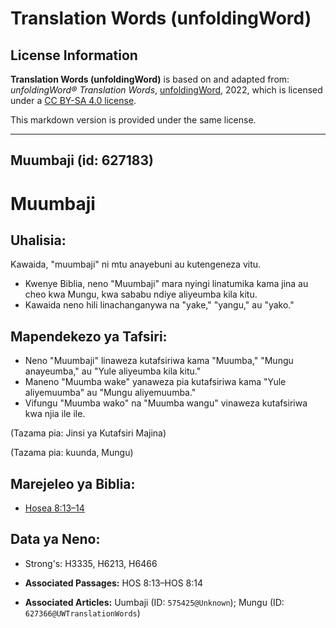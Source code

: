 # Translation Words (unfoldingWord)

## License Information

**Translation Words (unfoldingWord)** is based on and adapted from: _unfoldingWord® Translation Words_, [unfoldingWord](https://unfoldingword.org/utw), 2022, which is licensed under a [CC BY-SA 4.0 license](https://creativecommons.org/licenses/by-sa/4.0/legalcode.en).

This markdown version is provided under the same license.



--------------------------------

## Muumbaji (id: 627183)

Muumbaji
========

Uhalisia:
---------

Kawaida, "muumbaji" ni mtu anayebuni au kutengeneza vitu.

* Kwenye Biblia, neno "Muumbaji" mara nyingi linatumika kama jina au cheo kwa Mungu, kwa sababu ndiye aliyeumba kila kitu.
* Kawaida neno hili linachanganywa na "yake," "yangu," au "yako."

Mapendekezo ya Tafsiri:
-----------------------

* Neno "Muumbaji" linaweza kutafsiriwa kama "Muumba," "Mungu anayeumba," au "Yule aliyeumba kila kitu."
* Maneno "Muumba wake" yanaweza pia kutafsiriwa kama "Yule aliyemuumba" au "Mungu aliyemuumba."
* Vifungu "Muumba wako" na "Muumba wangu" vinaweza kutafsiriwa kwa njia ile ile.

(Tazama pia: Jinsi ya Kutafsiri Majina)

(Tazama pia: kuunda, Mungu)

Marejeleo ya Biblia:
--------------------

* [Hosea 8:13–14](https://ref.ly/Hos8:13-Hos8:14)

Data ya Neno:
-------------

* Strong's: H3335, H6213, H6466

* **Associated Passages:** HOS 8:13–HOS 8:14
* **Associated Articles:** Uumbaji (ID: `575425@Unknown`); Mungu (ID: `627366@UWTranslationWords`)


